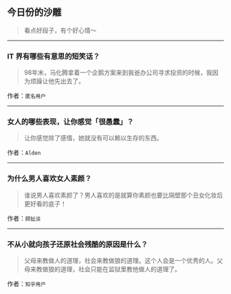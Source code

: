 ## 今日份的沙雕

> 看点好段子，有个好心情～


 
---

### IT 界有哪些有意思的短笑话？

> 98年末，马化腾拿着一个企鹅方案来到我爸办公司寻求投资的时候，我因为烦躁让他先出去了。


作者：`匿名用户`

---

### 女人的哪些表现，让你感觉「很愚蠢」？

> 让你感觉除了感情，她就没有可以赖以生存的东西。


作者：`Alden`

---

### 为什么男人喜欢女人素颜？

> 谁说男人喜欢素颜了？男人喜欢的是就算你素颜也要比隔壁那个丑女化妆后更好看的底子！


作者：`顾扯淡`

---

### 不从小就向孩子还原社会残酷的原因是什么？

> 父母来教做人的道理，社会来教做狼的道理。这个人会是一个优秀的人。父母来教做狼的道理，社会只能在监狱里教他做人的道理了。


作者：`知乎用户`